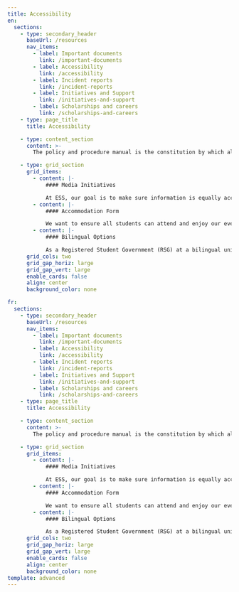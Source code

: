 ```yaml
---
title: Accessibility
en:
  sections:
    - type: secondary_header
      baseUrl: /resources
      nav_items:
        - label: Important documents
          link: /important-documents
        - label: Accessibility
          link: /accessibility
        - label: Incident reports
          link: /incident-reports
        - label: Initiatives and Support
          link: /initiatives-and-support
        - label: Scholarships and careers
          link: /scholarships-and-careers
    - type: page_title
      title: Accessibility

    - type: content_section
      content: >-
        The policy and procedure manual is the constitution by which all ESS operations are governed. Updated every other year, this document provides detailed mandates and eligibility for each officer of the society, election policies, committee roles, financial matters, ESS services, and accountability procedures.

    - type: grid_section
      grid_items:
        - content: |-
            #### Media Initiatives

            At ESS, our goal is to make sure information is equally accessible to all students. With this goal in mind, we include an accessible description of graphics on all our social media posts and try to avoid posting images on our “stories” with no text. Think we can do better? Send us a message and let us know!
        - content: |-
            #### Accommodation Form

            We want to ensure all students can attend and enjoy our events with ease. Need an accommodation? Fill out the form below to let us know, so we can make your experience as comfortable as possible!
        - content: |-
            #### Bilingual Options

            As a Registered Student Government (RSG) at a bilingual university, we strive to make sure you can access information in your preferred language. All social media posts and website content is available in both French and English, and many of our officers are bilingual and are happy to help during our office hours.
      grid_cols: two
      grid_gap_horiz: large
      grid_gap_vert: large
      enable_cards: false
      align: center
      background_color: none

fr:
  sections:
    - type: secondary_header
      baseUrl: /resources
      nav_items:
        - label: Important documents
          link: /important-documents
        - label: Accessibility
          link: /accessibility
        - label: Incident reports
          link: /incident-reports
        - label: Initiatives and Support
          link: /initiatives-and-support
        - label: Scholarships and careers
          link: /scholarships-and-careers
    - type: page_title
      title: Accessibility

    - type: content_section
      content: >-
        The policy and procedure manual is the constitution by which all ESS operations are governed. Updated every other year, this document provides detailed mandates and eligibility for each officer of the society, election policies, committee roles, financial matters, ESS services, and accountability procedures.

    - type: grid_section
      grid_items:
        - content: |-
            #### Media Initiatives

            At ESS, our goal is to make sure information is equally accessible to all students. With this goal in mind, we include an accessible description of graphics on all our social media posts and try to avoid posting images on our “stories” with no text. Think we can do better? Send us a message and let us know!
        - content: |-
            #### Accommodation Form

            We want to ensure all students can attend and enjoy our events with ease. Need an accommodation? Fill out the form below to let us know, so we can make your experience as comfortable as possible!
        - content: |-
            #### Bilingual Options

            As a Registered Student Government (RSG) at a bilingual university, we strive to make sure you can access information in your preferred language. All social media posts and website content is available in both French and English, and many of our officers are bilingual and are happy to help during our office hours.
      grid_cols: two
      grid_gap_horiz: large
      grid_gap_vert: large
      enable_cards: false
      align: center
      background_color: none      
template: advanced
---
```

